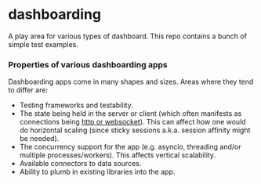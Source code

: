 # dashboarding
A play area for various types of dashboard. This repo contains a bunch of simple test examples.

### Properties of various dashboarding apps

Dashboarding apps come in many shapes and sizes. Areas where they tend to differ are:
- Testing frameworks and testability.
- The state being held in the server or client (which often manifests as connections being [http or websocket](https://www.geeksforgeeks.org/what-is-web-socket-and-how-it-is-different-from-the-http/)). This can affect how one would do horizontal scaling (since sticky sessions a.k.a. session affinity might be needed).
- The concurrency support for the app (e.g. asyncio, threading and/or multiple processes/workers). This affects vertical scalability.
- Available connectors to data sources.
- Ability to plumb in existing libraries into the app.

